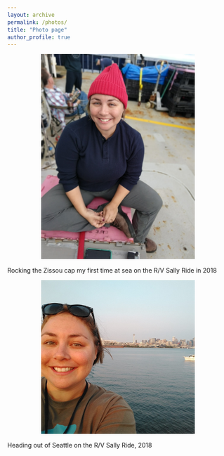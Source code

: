 ```yaml
---
layout: archive
permalink: /photos/
title: "Photo page"
author_profile: true
---
```


<p align="center">
  <img src="../images/IMG_20180908_133001286_PORTRAIT.jpg" width="350" title="Aboard the R/V Sally Ride with my Zissou cap" >
</p>

Rocking the Zissou cap my first time at sea on the R/V Sally Ride in 2018

<p align="center">
<img src="../images/Profile pic.jpg" width="350" title="Heading out of Seattle on the R/V Sally Ride" >
</p>

Heading out of Seattle on the R/V Sally Ride, 2018

